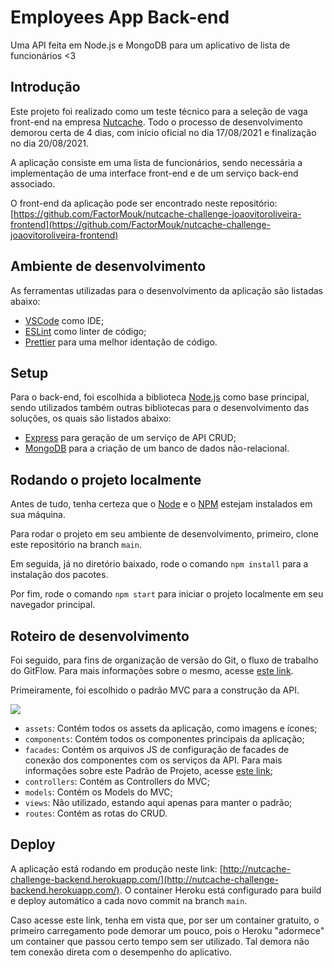 # Employees App Back-end

Uma API feita em Node.js e MongoDB para um aplicativo de lista de funcionários <3

## Introdução

Este projeto foi realizado como um teste técnico para a seleção de vaga front-end na empresa [Nutcache](https://www.nutcache.com/).
Todo o processo de desenvolvimento demorou certa de 4 dias, com início oficial no dia 17/08/2021 e finalização no dia 20/08/2021.

A aplicação consiste em uma lista de funcionários, sendo necessária a implementação de uma interface front-end e de um serviço back-end associado.

O front-end da aplicação pode ser encontrado neste repositório: [https://github.com/FactorMouk/nutcache-challenge-joaovitoroliveira-frontend](https://github.com/FactorMouk/nutcache-challenge-joaovitoroliveira-frontend)

## Ambiente de desenvolvimento

As ferramentas utilizadas para o desenvolvimento da aplicação são listadas abaixo:

- [VSCode](https://code.visualstudio.com/) como IDE;
- [ESLint](https://eslint.org/) como linter de código;
- [Prettier](https://prettier.io/) para uma melhor identação de código.

## Setup

Para o back-end, foi escolhida a biblioteca [Node.js](https://nodejs.org) como base principal, sendo utilizados também outras bibliotecas para o desenvolvimento das soluções, os quais são listados abaixo:

- [Express](https://expressjs.com/pt-br/) para geração de um serviço de API CRUD;
- [MongoDB](https://www.mongodb.com/pt-br) para a criação de um banco de dados não-relacional.

## Rodando o projeto localmente

Antes de tudo, tenha certeza que o [Node](https://nodejs.org/en/) e o [NPM](https://www.npmjs.com/) estejam instalados em sua máquina.

Para rodar o projeto em seu ambiente de desenvolvimento, primeiro, clone este repositório na branch `main`.

Em seguida, já no diretório baixado, rode o comando `npm install` para a instalação dos pacotes.

Por fim, rode o comando `npm start` para iniciar o projeto localmente em seu navegador principal.

## Roteiro de desenvolvimento

Foi seguido, para fins de organização de versão do Git, o fluxo de trabalho do GitFlow. Para mais informações sobre o mesmo, acesse [este link](https://www.atlassian.com/br/git/tutorials/comparing-workflows/gitflow-workflow).

Primeiramente, foi escolhido o padrão MVC para a construção da API.

<img src="https://drive.google.com/uc?export=view&id=14qmODwCnwJ4sudv8sY9BnRql0XhTWhv-">

- `assets`: Contém todos os assets da aplicação, como imagens e ícones;
- `components`: Contém todos os componentes principais da aplicação;
- `facades`: Contém os arquivos JS de configuração de facades de conexão dos componentes com os serviços da API. Para mais informações sobre este Padrão de Projeto, acesse [este link](https://refactoring.guru/pt-br/design-patterns/facade);
- `controllers`: Contém as Controllers do MVC;
- `models`: Contém os Models do MVC;
- `views`: Não utilizado, estando aqui apenas para manter o padrão;
- `routes`: Contém as rotas do CRUD.

## Deploy

A aplicação está rodando em produção neste link: [http://nutcache-challenge-backend.herokuapp.com/](http://nutcache-challenge-backend.herokuapp.com/).
O container Heroku está configurado para build e deploy automático a cada novo commit na branch `main`.

Caso acesse este link, tenha em vista que, por ser um container gratuito, o primeiro carregamento pode demorar um pouco, pois o Heroku "adormece" um container que passou certo tempo sem ser utilizado. Tal demora não tem conexão direta com o desempenho do aplicativo.

